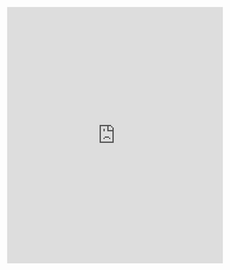 <iframe src="https://slides.com/zakilim/palette/embed" width="100%" height="600" title="Palette" scrolling="no" frameborder="0" webkitallowfullscreen mozallowfullscreen allowfullscreen></iframe>